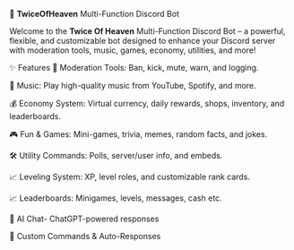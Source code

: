 🌟 **TwiceOfHeaven** Multi-Function Discord Bot

Welcome to the **Twice Of Heaven** Multi-Function Discord Bot – a powerful, flexible, and customizable bot designed to enhance your Discord server with moderation tools, music, games, economy, utilities, and more!

✨ Features
🔧 Moderation Tools: Ban, kick, mute, warn, and logging.

🎵 Music: Play high-quality music from YouTube, Spotify, and more.

💰 Economy System: Virtual currency, daily rewards, shops, inventory, and leaderboards.

🎮 Fun & Games: Mini-games, trivia, memes, random facts, and jokes.

🛠️ Utility Commands: Polls, server/user info, and embeds.

📈 Leveling System: XP, level roles, and customizable rank cards.

📈 Leaderboards: Minigames, levels, messages, cash etc.

🧠 AI Chat- ChatGPT-powered responses

🔗 Custom Commands & Auto-Responses
